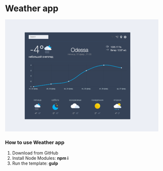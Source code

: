 # Weather app

![preview image](https://github.com/Liakhov/Weather-app/blob/master/src/img/preview.png)


### How to use Weather app
1. Download from GitHub
2. Install Node Modules: <strong>npm i</strong>
3. Run the template: <strong>gulp</strong>
